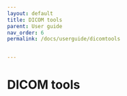 ```yaml
---
layout: default
title: DICOM tools
parent: User guide
nav_order: 6
permalink: /docs/userguide/dicomtools


---
```


# DICOM tools